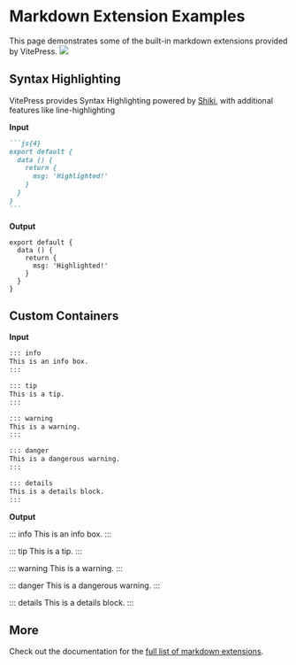 # Markdown Extension Examples

This page demonstrates some of the built-in markdown extensions provided by VitePress.
![](https://unncfab.oss-cn-hangzhou.aliyuncs.com/img/tong/1319e94aa6c0ec3fe9b33895fab542ba.jpg)

## Syntax Highlighting

VitePress provides Syntax Highlighting powered by [Shiki](https://github.com/shikijs/shiki), with additional features like line-highlighting

**Input**

````md
```js{4}
export default {
  data () {
    return {
      msg: 'Highlighted!'
    }
  }
}
```
````

**Output**

```js{4}
export default {
  data () {
    return {
      msg: 'Highlighted!'
    }
  }
}
```

## Custom Containers

**Input**

```md
::: info
This is an info box.
:::

::: tip
This is a tip.
:::

::: warning
This is a warning.
:::

::: danger
This is a dangerous warning.
:::

::: details
This is a details block.
:::
```

**Output**

::: info
This is an info box.
:::

::: tip
This is a tip.
:::

::: warning
This is a warning.
:::

::: danger
This is a dangerous warning.
:::

::: details
This is a details block.
:::

## More

Check out the documentation for the [full list of markdown extensions](https://vitepress.dev/guide/markdown).
